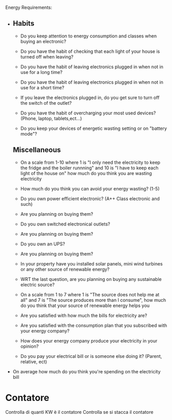 Energy Requirements:

- ## Habits
  
  - Do you keep attention to energy consumption and classes when buying an electronic?
  
  - Do you have the habit of checking that each light of your house is turned off when leaving?
  
  - Do you have the habit of leaving electronics plugged in when not in use for a long time?
  
  - Do you have the habit of leaving electronics plugged in when not in use for a short time?
  
  - If you leave the electronics plugged in, do you get sure to turn off the switch of the outlet?
  
  - Do you have the habit of overcharging your most used devices? (Phone, laptop, tablets,ect...)
  
  - Do you keep your devices of energetic wasting setting or on "battery mode"?
  
  ## Miscellaneous
  
  - On a scale from 1-10 where 1 is "I only need the electricity to keep the fridge  and the boiler runnning" and 10 is "I have to keep each light of the house on" how much do you think you are wasting electricity
  
  - How much do you think you can avoid your energy wasting? (1-5)
  
  - Do you own power efficient electronic? (A++ Class electronic and such)
  
  - Are you planning on buying them?
  
  - Do you own switched electronical outlets?
  
  - Are you planning on buying them?
  
  - Do you own an UPS?
  
  - Are you planning on buying them?
  
  - In your property have you installed solar panels, mini wind turbines or any other source of renewable energy?
  
  - WRT the last question, are you planning on buying any sustainable electric source?
  
  - On a scale from 1 to 7 where 1 is "The source does not help me at all" and 7 is "The source produces more than I consume", how much do you think that your source of renewable energy helps you
  
  - Are you satisfied with how much the bills for electricity are?
  
  - Are you satisfied with the consumption plan that you subscribed with your energy company?
  
  - How does your energy company produce your electricity in your opinion?
  
  - Do you pay your electrical bill or is someone else doing it? (Parent, relative, ect)

- On average how much do you think you're spending on the electricity bill

# Contatore

Controlla di quantì KW è il contatore
Controlla se si stacca il contatore
